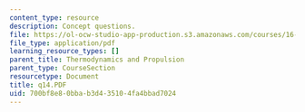 ```yaml
---
content_type: resource
description: Concept questions.
file: https://ol-ocw-studio-app-production.s3.amazonaws.com/courses/16-01-unified-engineering-i-ii-iii-iv-fall-2005-spring-2006/700bf8e80bbab3d435104fa4bbad7024_q14.PDF
file_type: application/pdf
learning_resource_types: []
parent_title: Thermodynamics and Propulsion
parent_type: CourseSection
resourcetype: Document
title: q14.PDF
uid: 700bf8e8-0bba-b3d4-3510-4fa4bbad7024
---
```

